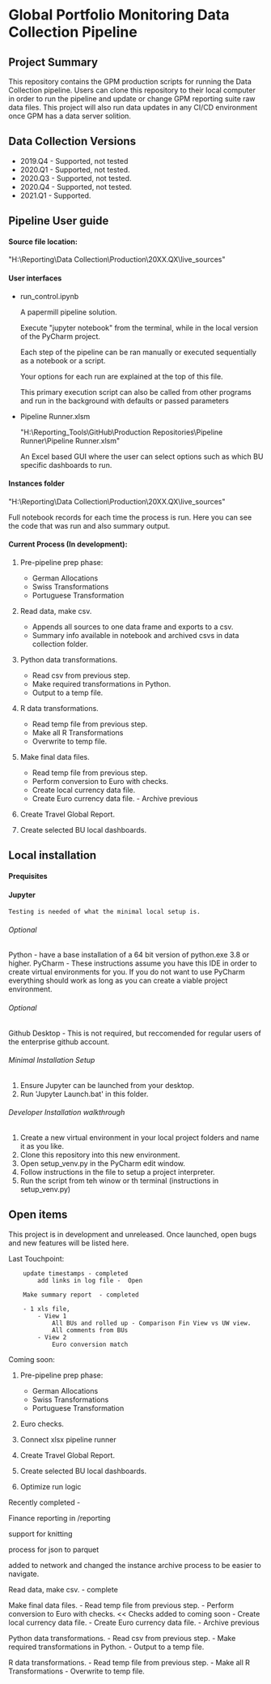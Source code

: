 # Global Portfolio Monitoring Data Collection Pipeline
## Project Summary
This repository contains the GPM production scripts for running the Data Collection pipeline. Users can clone this repository to their local computer in order to run the pipeline and update or change GPM reporting suite raw data files. This project will also run data updates in any CI/CD environment once GPM has a data server solition.
    
## Data Collection Versions
    
- 2019.Q4 - Supported, not tested
- 2020.Q1 - Supported, not tested.
- 2020.Q3 - Supported, not tested.
- 2020.Q4 - Supported, not tested.
- 2021.Q1 - Supported.

## Pipeline User guide

#### Source file location:
  
  "H:\Reporting\Data Collection\Production\20XX.QX\live_sources"

#### User interfaces

- run_control.ipynb 
  
    A papermill pipeline solution.

    Execute "jupyter notebook" from the terminal, while in the local version of the PyCharm project.
  
    Each step of the pipeline can be ran manually or executed sequentially as a notebook or a script.
  
    Your options for each run are explained at the top of this file. 
    
    This primary execution script can also be called from other programs and run in the background with defaults or passed parameters
  

- Pipeline Runner.xlsm

    "H:\Reporting\_Tools\GitHub\Production Repositories\Pipeline Runner\Pipeline Runner.xlsm"
   
    An Excel based GUI where the user can select options such as which BU specific dashboards to run.
        

#### Instances folder
  
  "H:\Reporting\Data Collection\Production\20XX.QX\live_sources" 
  
  Full notebook records for each time the process is run. Here you can see the code that was run and also summary output. 
                
#### Current Process (In development):

1. Pre-pipeline prep phase:
    - German Allocations
    - Swiss Transformations
    - Portuguese Transformation
    
2. Read data, make csv.
   - Appends all sources to one data frame and exports to a csv.
    - Summary info available in notebook and archived csvs in data collection folder.

3. Python data transformations.
    - Read csv from previous step.
    - Make required transformations in Python.
    - Output to a temp file.

4. R data transformations.
    - Read temp file from previous step.
    - Make all R Transformations
    - Overwrite to temp file.

5. Make final data files.
    - Read temp file from previous step.
    - Perform conversion to Euro with checks.
    - Create local currency data file.
    - Create Euro currency data file. - Archive previous

6. Create Travel Global Report.

7. Create selected BU local dashboards.

## Local installation

#### Prequisites

#### Jupyter
	Testing is needed of what the minimal local setup is.

###### Optional
Python - have a base installation of a 64 bit version of python.exe 3.8 or higher.
PyCharm - These instructions assume you have this IDE in order to create virtual environments for you. If you do not want to use PyCharm everything should work as long as you can create a viable project environment.
    
###### Optional
Github Desktop - This is not required, but reccomended for regular users of the enterprise github account.

###### Minimal Installation Setup
1. Ensure Jupyter can be launched from your desktop.
2. Run 'Jupyter Launch.bat' in this folder.

###### Developer Installation walkthrough

1. Create a new virtual environment in your local project folders and name it as you like.
2. Clone this repository into this new environment.
3. Open setup_venv.py in the PyCharm edit window.
4. Follow instructions in the file to setup a project interpreter.
5. Run the script from teh winow or th terminal (instructions in setup_venv.py)

    
## Open items
This project is in development and unreleased. Once launched, open bugs and new features will be listed here.

Last Touchpoint:
        
        update timestamps - completed
            add links in log file -  Open
        
        Make summary report  - completed
        
        - 1 xls file,
            - View 1 
                All BUs and rolled up - Comparison Fin View vs UW view.
                All comments from BUs
            - View 2
                Euro conversion match


Coming soon:
1. Pre-pipeline prep phase:
    - German Allocations
    - Swiss Transformations
    - Portuguese Transformation

2. Euro checks.

3. Connect xlsx pipeline runner

4. Create Travel Global Report.

5. Create selected BU local dashboards.

6. Optimize run logic

Recently completed - 


 Finance reporting in /reporting
 
 support for knitting

 process for json to parquet

 added to network and changed the instance archive process to be easier to navigate.

 Read data, make csv. - complete

 Make final data files.
    - Read temp file from previous step.
    - Perform conversion to Euro with checks. << Checks added to coming soon
    - Create local currency data file.
    - Create Euro currency data file. - Archive previous

 Python data transformations.
    - Read csv from previous step.
    - Make required transformations in Python.
    - Output to a temp file.

 R data transformations.
    - Read temp file from previous step.
    - Make all R Transformations
    - Overwrite to temp file. 
    
 
 